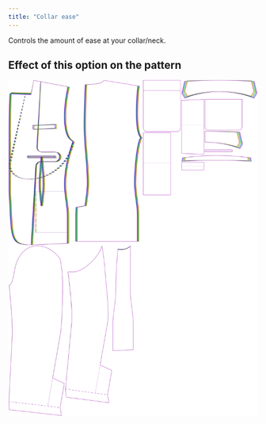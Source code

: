 ```yaml
---
title: "Collar ease"
---
```


Controls the amount of ease at your collar/neck.

## Effect of this option on the pattern

![This image shows the effect of this option by superimposing several variants that have a different value for this option](jaeger_collarease_sample.svg "Effect of this option on the pattern")

